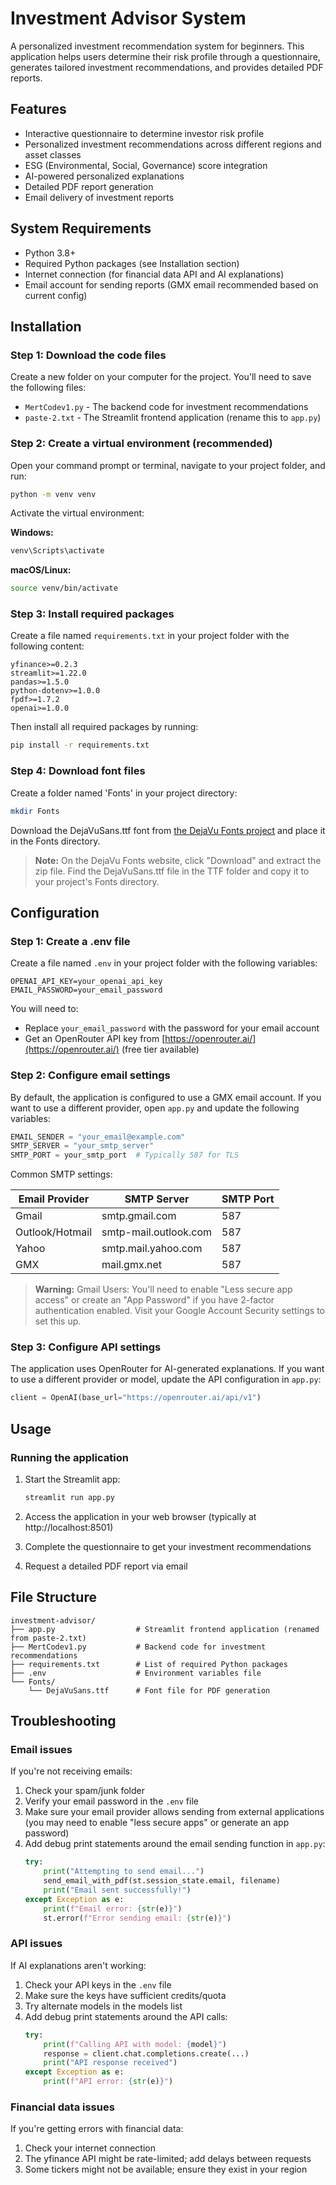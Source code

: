 # Investment Advisor System

A personalized investment recommendation system for beginners. This application helps users determine their risk profile through a questionnaire, generates tailored investment recommendations, and provides detailed PDF reports.

## Features

- Interactive questionnaire to determine investor risk profile
- Personalized investment recommendations across different regions and asset classes
- ESG (Environmental, Social, Governance) score integration
- AI-powered personalized explanations
- Detailed PDF report generation
- Email delivery of investment reports

## System Requirements

- Python 3.8+
- Required Python packages (see Installation section)
- Internet connection (for financial data API and AI explanations)
- Email account for sending reports (GMX email recommended based on current config)

## Installation

### Step 1: Download the code files

Create a new folder on your computer for the project. You'll need to save the following files:
- `MertCodev1.py` - The backend code for investment recommendations
- `paste-2.txt` - The Streamlit frontend application (rename this to `app.py`)

### Step 2: Create a virtual environment (recommended)

Open your command prompt or terminal, navigate to your project folder, and run:

```bash
python -m venv venv
```

Activate the virtual environment:

**Windows:**
```bash
venv\Scripts\activate
```

**macOS/Linux:**
```bash
source venv/bin/activate
```

### Step 3: Install required packages

Create a file named `requirements.txt` in your project folder with the following content:

```
yfinance>=0.2.3
streamlit>=1.22.0
pandas>=1.5.0
python-dotenv>=1.0.0
fpdf>=1.7.2
openai>=1.0.0
```

Then install all required packages by running:

```bash
pip install -r requirements.txt
```

### Step 4: Download font files

Create a folder named 'Fonts' in your project directory:

```bash
mkdir Fonts
```

Download the DejaVuSans.ttf font from [the DejaVu Fonts project](https://dejavu-fonts.github.io/) and place it in the Fonts directory.

> **Note:** On the DejaVu Fonts website, click "Download" and extract the zip file. Find the DejaVuSans.ttf file in the TTF folder and copy it to your project's Fonts directory.

## Configuration

### Step 1: Create a .env file

Create a file named `.env` in your project folder with the following variables:

```
OPENAI_API_KEY=your_openai_api_key
EMAIL_PASSWORD=your_email_password
```

You will need to:
- Replace `your_email_password` with the password for your email account
- Get an OpenRouter API key from [https://openrouter.ai/](https://openrouter.ai/) (free tier available)

### Step 2: Configure email settings

By default, the application is configured to use a GMX email account. If you want to use a different provider, open `app.py` and update the following variables:

```python
EMAIL_SENDER = "your_email@example.com"
SMTP_SERVER = "your_smtp_server"
SMTP_PORT = your_smtp_port  # Typically 587 for TLS
```

Common SMTP settings:

| Email Provider | SMTP Server | SMTP Port |
|----------------|-------------|-----------|
| Gmail | smtp.gmail.com | 587 |
| Outlook/Hotmail | smtp-mail.outlook.com | 587 |
| Yahoo | smtp.mail.yahoo.com | 587 |
| GMX | mail.gmx.net | 587 |

> **Warning:** Gmail Users: You'll need to enable "Less secure app access" or create an "App Password" if you have 2-factor authentication enabled. Visit your Google Account Security settings to set this up.

### Step 3: Configure API settings

The application uses OpenRouter for AI-generated explanations. If you want to use a different provider or model, update the API configuration in `app.py`:

```python
client = OpenAI(base_url="https://openrouter.ai/api/v1")
```

## Usage

### Running the application

1. Start the Streamlit app:
   ```bash
   streamlit run app.py
   ```

2. Access the application in your web browser (typically at http://localhost:8501)

3. Complete the questionnaire to get your investment recommendations

4. Request a detailed PDF report via email

## File Structure

```
investment-advisor/
├── app.py                  # Streamlit frontend application (renamed from paste-2.txt)
├── MertCodev1.py           # Backend code for investment recommendations
├── requirements.txt        # List of required Python packages
├── .env                    # Environment variables file
└── Fonts/
    └── DejaVuSans.ttf      # Font file for PDF generation
```

## Troubleshooting

### Email issues

If you're not receiving emails:

1. Check your spam/junk folder
2. Verify your email password in the `.env` file
3. Make sure your email provider allows sending from external applications (you may need to enable "less secure apps" or generate an app password)
4. Add debug print statements around the email sending function in `app.py`:
   ```python
   try:
       print("Attempting to send email...")
       send_email_with_pdf(st.session_state.email, filename)
       print("Email sent successfully!")
   except Exception as e:
       print(f"Email error: {str(e)}")
       st.error(f"Error sending email: {str(e)}")
   ```

### API issues

If AI explanations aren't working:

1. Check your API keys in the `.env` file
2. Make sure the keys have sufficient credits/quota
3. Try alternate models in the models list
4. Add debug print statements around the API calls:
   ```python
   try:
       print(f"Calling API with model: {model}")
       response = client.chat.completions.create(...)
       print("API response received")
   except Exception as e:
       print(f"API error: {str(e)}")
   ```

### Financial data issues

If you're getting errors with financial data:

1. Check your internet connection
2. The yfinance API might be rate-limited; add delays between requests
3. Some tickers might not be available; ensure they exist in your region
